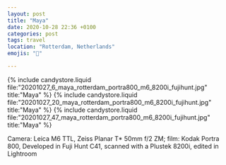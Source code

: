 ```yaml
---
layout: post
title: "Maya"
date: 2020-10-28 22:36 +0100
categories: post
tags: travel
location: "Rotterdam, Netherlands"
emojis: "🔞"

---
```


{% include candystore.liquid file:"20201027_6_maya_rotterdam_portra800_m6_8200i_fujihunt.jpg" title:"Maya" %}
{% include candystore.liquid file:"20201027_20_maya_rotterdam_portra800_m6_8200i_fujihunt.jpg" title:"Maya" %}
{% include candystore.liquid file:"20201027_47_maya_rotterdam_portra800_m6_8200i_fujihunt.jpg" title:"Maya" %}

Camera: Leica M6 TTL, Zeiss Planar T* 50mm f/2 ZM; film: Kodak Portra 800, Developed in Fuji Hunt C41, scanned with a Plustek 8200i, edited in Lightroom 